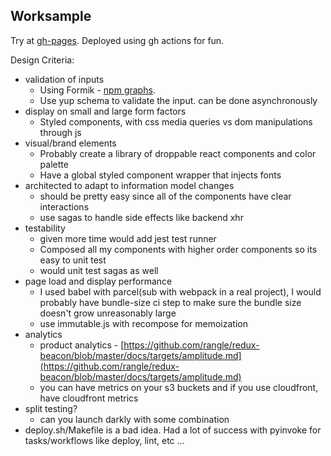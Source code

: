 ## Worksample
Try at [gh-pages](https://somalianivan.github.io/challenge/). Deployed using gh actions for fun.

Design Criteria:
- validation of inputs
    - Using Formik - [npm graphs](https://www.npmtrends.com/formik-vs-formsy-vs-react-final-form).
    - Use yup schema to validate the input. can be done asynchronously
- display on small and large form factors
    - Styled components, with css media queries vs dom manipulations through js
- visual/brand elements
    - Probably create a library of droppable react components and color palette
    - Have a global styled component wrapper that injects fonts
- architected to adapt to information model changes
    - should be pretty easy since all of the components have clear interactions
    - use sagas to handle side effects like backend xhr
- testability
    - given more time would add jest test runner
    - Composed all my components with higher order components so its easy to unit test
    - would unit test sagas as well
- page load and display performance
    - I used babel with parcel(sub with webpack in a real project), I would probably have bundle-size ci step to make sure the bundle size doesn't grow unreasonably large
    - use immutable.js with recompose for memoization
- analytics
    - product analytics - [https://github.com/rangle/redux-beacon/blob/master/docs/targets/amplitude.md](https://github.com/rangle/redux-beacon/blob/master/docs/targets/amplitude.md)
    - you can have metrics on your s3 buckets and if you use cloudfront, have cloudfront metrics
- split testing?
    - can you launch darkly with some combination
- deploy.sh/Makefile is a bad idea. Had a lot of success with pyinvoke for tasks/workflows like deploy, lint, etc ...
